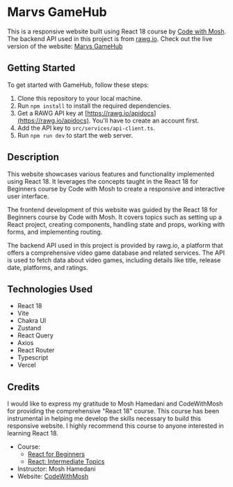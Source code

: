 # Marvs GameHub

This is a responsive website built using React 18 course by [Code with Mosh](https://codewithmosh.com/). The backend API used in this project is from [rawg.io](https://rawg.io/).
Check out the live version of the website: [Marvs GameHub](https://marvs-game-hub.vercel.app/)

## Getting Started

To get started with GameHub, follow these steps:

1. Clone this repository to your local machine.
2. Run `npm install` to install the required dependencies.
3. Get a RAWG API key at [https://rawg.io/apidocs](https://rawg.io/apidocs). You'll have to create an account first.
4. Add the API key to `src/services/api-client.ts`.
5. Run `npm run dev` to start the web server.

## Description

This website showcases various features and functionality implemented using React 18. It leverages the concepts taught in the React 18 for Beginners course by Code with Mosh to create a responsive and interactive user interface.

The frontend development of this website was guided by the React 18 for Beginners course by Code with Mosh. It covers topics such as setting up a React project, creating components, handling state and props, working with forms, and implementing routing.

The backend API used in this project is provided by rawg.io, a platform that offers a comprehensive video game database and related services. The API is used to fetch data about video games, including details like title, release date, platforms, and ratings.

## Technologies Used

- React 18
- Vite
- Chakra UI
- Zustand
- React Query
- Axios
- React Router
- Typescript
- Vercel

## Credits

I would like to express my gratitude to Mosh Hamedani and CodeWithMosh for providing the comprehensive "React 18" course. This course has been instrumental in helping me develop the skills necessary to build this responsive website. I highly recommend this course to anyone interested in learning React 18.

- Course: 
  - [React for Beginners](https://codewithmosh.com/p/ultimate-react-part1)
  - [React: Intermediate Topics](https://codewithmosh.com/p/ultimate-react-part2)
- Instructor: Mosh Hamedani
- Website: [CodeWithMosh](https://codewithmosh.com/)

